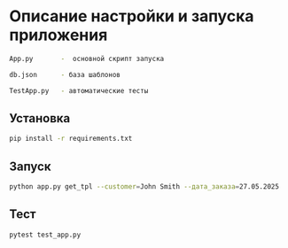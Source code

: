 # Описание настройки и запуска приложения
```bash
App.py       -  основной скрипт запуска
```
```bash
db.json      - база шаблонов
```
```bash
TestApp.py   - автоматические тесты
```


## Установка

```bash
pip install -r requirements.txt
```

## Запуск

```bash
python app.py get_tpl --customer=John Smith --дата_заказа=27.05.2025
```

## Тест

```bash
pytest test_app.py
```
